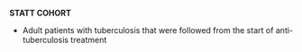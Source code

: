**STATT COHORT**

* Adult patients with tuberculosis that were followed from the start of anti-tuberculosis treatment
